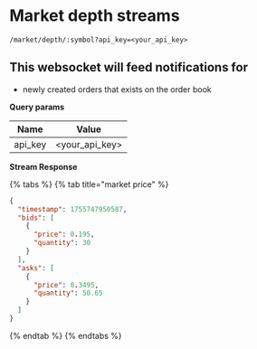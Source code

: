 # Market depth streams

`/market/depth/:symbol?api_key=<your_api_key>`&#x20;

## This websocket will feed notifications for

* newly created orders that exists on the order book

**Query params**

| Name     | Value             |
| -------- | ----------------- |
| api\_key | \<your\_api\_key> |

**Stream Response**

{% tabs %}
{% tab title="market price" %}
```json
{
  "timestamp": 1755747950587,
  "bids": [
    {
      "price": 0.195,
      "quantity": 30
    }
  ],
  "asks": [
    {
      "price": 0.3495,
      "quantity": 50.65
    }
  ]
}


```
{% endtab %}
{% endtabs %}

